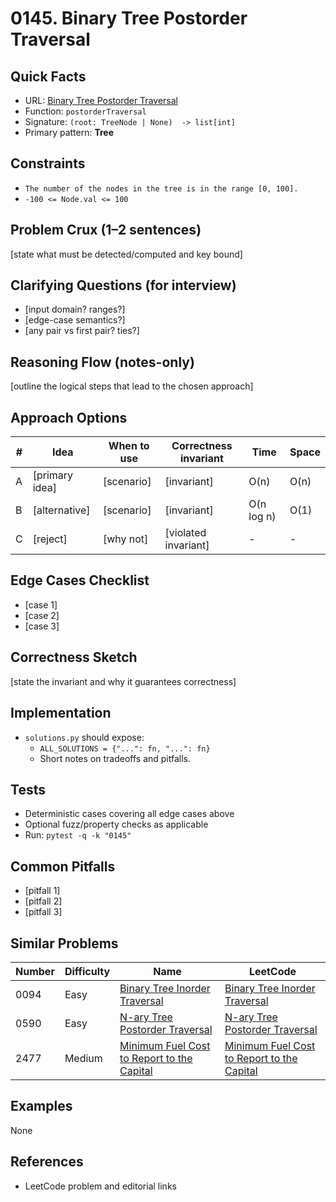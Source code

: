 # 0145. Binary Tree Postorder Traversal

## Quick Facts

- URL: [Binary Tree Postorder Traversal](https://leetcode.com/problems/binary-tree-postorder-traversal/)
- Function: `postorderTraversal`
- Signature: `(root: TreeNode | None)  -> list[int]`
- Primary pattern: **Tree**

## Constraints

- `The number of the nodes in the tree is in the range [0, 100].`
- `-100 <= Node.val <= 100`

## Problem Crux (1–2 sentences)

[state what must be detected/computed and key bound]

## Clarifying Questions (for interview)

- [input domain? ranges?]
- [edge-case semantics?]
- [any pair vs first pair? ties?]

## Reasoning Flow (notes-only)

[outline the logical steps that lead to the chosen approach]

## Approach Options

| #   | Idea           | When to use | Correctness invariant | Time       | Space |
| --- | -------------- | ----------- | --------------------- | ---------- | ----- |
| A   | [primary idea] | [scenario]  | [invariant]           | O(n)       | O(n)  |
| B   | [alternative]  | [scenario]  | [invariant]           | O(n log n) | O(1)  |
| C   | [reject]       | [why not]   | [violated invariant]  | -          | -     |

## Edge Cases Checklist

- [case 1]
- [case 2]
- [case 3]

## Correctness Sketch

[state the invariant and why it guarantees correctness]

## Implementation

- `solutions.py` should expose:
    - `ALL_SOLUTIONS = {"...": fn, "...": fn}`
    - Short notes on tradeoffs and pitfalls.

## Tests

- Deterministic cases covering all edge cases above
- Optional fuzz/property checks as applicable
- Run: `pytest -q -k "0145"`

## Common Pitfalls

- [pitfall 1]
- [pitfall 2]
- [pitfall 3]

## Similar Problems

| Number | Difficulty | Name                                                                                                       | LeetCode                                                                                                                |
| ------ | ---------- | ---------------------------------------------------------------------------------------------------------- | ----------------------------------------------------------------------------------------------------------------------- |
| 0094   | Easy       | [Binary Tree Inorder Traversal](../0094-binary-tree-inorder-traversal/readme.md)                           | [Binary Tree Inorder Traversal](https://leetcode.com/problems/binary-tree-inorder-traversal/)                           |
| 0590   | Easy       | [N-ary Tree Postorder Traversal](../0590-n-ary-tree-postorder-traversal/readme.md)                         | [N-ary Tree Postorder Traversal](https://leetcode.com/problems/n-ary-tree-postorder-traversal/)                         |
| 2477   | Medium     | [Minimum Fuel Cost to Report to the Capital](../2477-minimum-fuel-cost-to-report-to-the-capital/readme.md) | [Minimum Fuel Cost to Report to the Capital](https://leetcode.com/problems/minimum-fuel-cost-to-report-to-the-capital/) |

## Examples

None

## References

- LeetCode problem and editorial links
